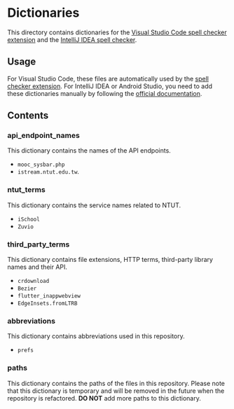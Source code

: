 # Dictionaries

This directory contains dictionaries for the [Visual Studio Code spell checker extension](https://marketplace.visualstudio.com/items?itemName=streetsidesoftware.code-spell-checker) and the [IntelliJ IDEA spell checker](https://www.jetbrains.com/help/idea/spellchecking.html).

## Usage

For Visual Studio Code, these files are automatically used by the [spell checker extension](https://marketplace.visualstudio.com/items?itemName=streetsidesoftware.code-spell-checker). For IntelliJ IDEA or Android Studio, you need to add these dictionaries manually by following the [official documentation](https://www.jetbrains.com/help/idea/spellchecking.html#choose-dictionaries).

## Contents

### api_endpoint_names

This dictionary contains the names of the API endpoints.

- `mooc_sysbar.php` 
- `istream.ntut.edu.tw`.

### ntut_terms

This dictionary contains the service names related to NTUT.

- `iSchool`
- `Zuvio`

### third_party_terms

This dictionary contains file extensions, HTTP terms, third-party library names and their API.

- `crdownload`
- `Bezier`
- `flutter_inappwebview`
- `EdgeInsets.fromLTRB`

### abbreviations

This dictionary contains abbreviations used in this repository.

- `prefs`

### paths

This dictionary contains the paths of the files in this repository. Please note that this dictionary is temporary and will be removed in the future when the repository is refactored. **DO NOT** add more paths to this dictionary.
